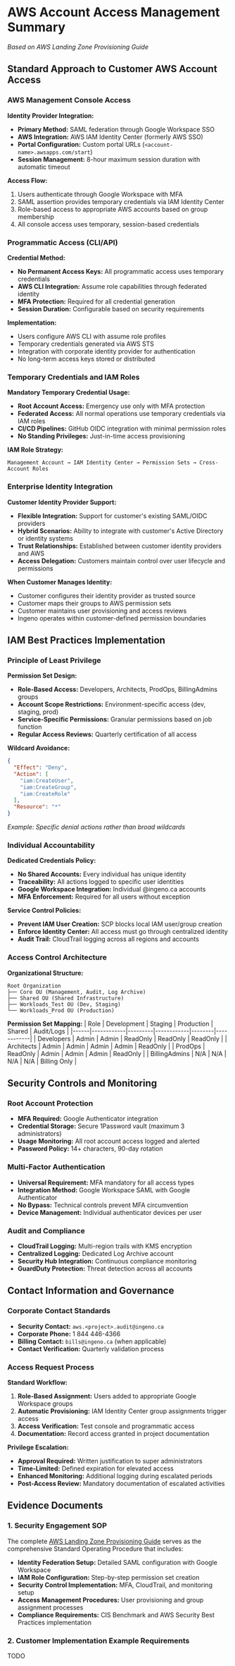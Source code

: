 # AWS Account Access Management Summary
*Based on AWS Landing Zone Provisioning Guide*

## Standard Approach to Customer AWS Account Access

### AWS Management Console Access
**Identity Provider Integration:**
- **Primary Method:** SAML federation through Google Workspace SSO
- **AWS Integration:** AWS IAM Identity Center (formerly AWS SSO)
- **Portal Configuration:** Custom portal URLs (`<account-name>.awsapps.com/start`)
- **Session Management:** 8-hour maximum session duration with automatic timeout

**Access Flow:**
1. Users authenticate through Google Workspace with MFA
2. SAML assertion provides temporary credentials via IAM Identity Center
3. Role-based access to appropriate AWS accounts based on group membership
4. All console access uses temporary, session-based credentials

### Programmatic Access (CLI/API)
**Credential Method:**
- **No Permanent Access Keys:** All programmatic access uses temporary credentials
- **AWS CLI Integration:** Assume role capabilities through federated identity
- **MFA Protection:** Required for all credential generation
- **Session Duration:** Configurable based on security requirements

**Implementation:**
- Users configure AWS CLI with assume role profiles
- Temporary credentials generated via AWS STS
- Integration with corporate identity provider for authentication
- No long-term access keys stored or distributed

### Temporary Credentials and IAM Roles

**Mandatory Temporary Credential Usage:**
- **Root Account Access:** Emergency use only with MFA protection
- **Federated Access:** All normal operations use temporary credentials via IAM roles
- **CI/CD Pipelines:** GitHub OIDC integration with minimal permission roles
- **No Standing Privileges:** Just-in-time access provisioning

**IAM Role Strategy:**
```
Management Account → IAM Identity Center → Permission Sets → Cross-Account Roles
```

### Enterprise Identity Integration

**Customer Identity Provider Support:**
- **Flexible Integration:** Support for customer's existing SAML/OIDC providers
- **Hybrid Scenarios:** Ability to integrate with customer's Active Directory or identity systems
- **Trust Relationships:** Established between customer identity providers and AWS
- **Access Delegation:** Customers maintain control over user lifecycle and permissions

**When Customer Manages Identity:**
- Customer configures their identity provider as trusted source
- Customer maps their groups to AWS permission sets
- Customer maintains user provisioning and access reviews
- Ingeno operates within customer-defined permission boundaries

## IAM Best Practices Implementation

### Principle of Least Privilege

**Permission Set Design:**
- **Role-Based Access:** Developers, Architects, ProdOps, BillingAdmins groups
- **Account Scope Restrictions:** Environment-specific access (dev, staging, prod)
- **Service-Specific Permissions:** Granular permissions based on job function
- **Regular Access Reviews:** Quarterly certification of all access

**Wildcard Avoidance:**
```json
{
  "Effect": "Deny",
  "Action": [
    "iam:CreateUser",
    "iam:CreateGroup", 
    "iam:CreateRole"
  ],
  "Resource": "*"
}
```
*Example: Specific denial actions rather than broad wildcards*

### Individual Accountability

**Dedicated Credentials Policy:**
- **No Shared Accounts:** Every individual has unique identity
- **Traceability:** All actions logged to specific user identities
- **Google Workspace Integration:** Individual @ingeno.ca accounts
- **MFA Enforcement:** Required for all users without exception

**Service Control Policies:**
- **Prevent IAM User Creation:** SCP blocks local IAM user/group creation
- **Enforce Identity Center:** All access must go through centralized identity
- **Audit Trail:** CloudTrail logging across all regions and accounts

### Access Control Architecture

**Organizational Structure:**
```
Root Organization
├── Core OU (Management, Audit, Log Archive)
├── Shared OU (Shared Infrastructure)
├── Workloads_Test OU (Dev, Staging)
└── Workloads_Prod OU (Production)
```

**Permission Set Mapping:**
| Role | Development | Staging | Production | Shared | Audit/Logs |
|------|------------|---------|------------|--------|------------|
| Developers | Admin | Admin | ReadOnly | ReadOnly | ReadOnly |
| Architects | Admin | Admin | Admin | Admin | ReadOnly |
| ProdOps | ReadOnly | Admin | Admin | Admin | ReadOnly |
| BillingAdmins | N/A | N/A | N/A | N/A | Billing Only |

## Security Controls and Monitoring

### Root Account Protection
- **MFA Required:** Google Authenticator integration
- **Credential Storage:** Secure 1Password vault (maximum 3 administrators)
- **Usage Monitoring:** All root account access logged and alerted
- **Password Policy:** 14+ characters, 90-day rotation

### Multi-Factor Authentication
- **Universal Requirement:** MFA mandatory for all access types
- **Integration Method:** Google Workspace SAML with Google Authenticator
- **No Bypass:** Technical controls prevent MFA circumvention
- **Device Management:** Individual authenticator devices per user

### Audit and Compliance
- **CloudTrail Logging:** Multi-region trails with KMS encryption
- **Centralized Logging:** Dedicated Log Archive account
- **Security Hub Integration:** Continuous compliance monitoring
- **GuardDuty Protection:** Threat detection across all accounts

## Contact Information and Governance

### Corporate Contact Standards
- **Security Contact:** `aws.<project>.audit@ingeno.ca`
- **Corporate Phone:** 1 844 446-4366
- **Billing Contact:** `bills@ingeno.ca` (when applicable)
- **Contact Verification:** Quarterly validation process

### Access Request Process
**Standard Workflow:**
1. **Role-Based Assignment:** Users added to appropriate Google Workspace groups
2. **Automatic Provisioning:** IAM Identity Center group assignments trigger access
3. **Access Verification:** Test console and programmatic access
4. **Documentation:** Record access granted in project documentation

**Privilege Escalation:**
- **Approval Required:** Written justification to super administrators
- **Time-Limited:** Defined expiration for elevated access
- **Enhanced Monitoring:** Additional logging during escalated periods
- **Post-Access Review:** Mandatory documentation of escalated activities

## Evidence Documents

### 1. Security Engagement SOP
The complete [AWS Landing Zone Provisioning Guide](https://docs.google.com/document/d/1zXsGmOj8kVbkEh-kJNkz5WJsaoq_5SmgHeNPCf-d_5M/edit) serves as the comprehensive Standard Operating Procedure that includes:

- **Identity Federation Setup:** Detailed SAML configuration with Google Workspace
- **IAM Role Configuration:** Step-by-step permission set creation
- **Security Control Implementation:** MFA, CloudTrail, and monitoring setup
- **Access Management Procedures:** User provisioning and group assignment processes
- **Compliance Requirements:** CIS Benchmark and AWS Security Best Practices implementation

### 2. Customer Implementation Example Requirements

TODO